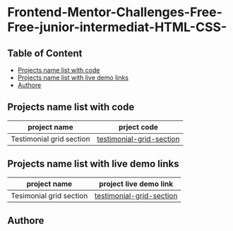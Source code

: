 # Frontend-Mentor-Challenges-Free-Free-junior-intermediat-HTML-CSS-

## Table of Content

- [Projects name list with code](#projects-name-list-with-code)
- [Projects name list with live demo links](#project-name-list-width-live-demo-links)
- [Authore](#autore)

## Projects name list with code

| project name             | prject code                                                  |
| ------------------------ | ------------------------------------------------------------ |
| Testimonial grid section | [testimonial-grid-section](./testimonials-grid-section-main) |

## Projects name list with live demo links

| project name | project live demo link |
| ------------ | ---------------------- |
| Tesimonial grid section | [testimonial-grid-section]() |

## Authore
